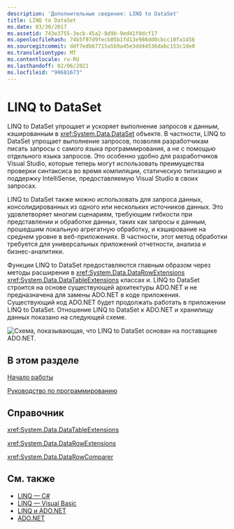 ```yaml
---
description: 'Дополнительные сведения: LINQ to DataSet'
title: LINQ to DataSet
ms.date: 03/30/2017
ms.assetid: 743e3755-3ecb-45a2-8d9b-9ed41f0dcf17
ms.openlocfilehash: 74b5f97d9fecb05b1fd13e986dd0cbcc10fa1456
ms.sourcegitcommit: ddf7edb67715a5b9a45e3dd44536dabc153c1de0
ms.translationtype: MT
ms.contentlocale: ru-RU
ms.lasthandoff: 02/06/2021
ms.locfileid: "99681673"
---
```

# <a name="linq-to-dataset"></a>LINQ to DataSet

LINQ to DataSet упрощает и ускоряет выполнение запросов к данным, кэшированным в <xref:System.Data.DataSet> объекте. В частности, LINQ to DataSet упрощает выполнение запросов, позволяя разработчикам писать запросы с самого языка программирования, а не с помощью отдельного языка запросов. Это особенно удобно для разработчиков Visual Studio, которые теперь могут использовать преимущества проверки синтаксиса во время компиляции, статическую типизацию и поддержку IntelliSense, предоставляемую Visual Studio в своих запросах.  
  
 LINQ to DataSet также можно использовать для запроса данных, консолидированных из одного или нескольких источников данных. Это удовлетворяет многим сценариям, требующим гибкости при представлении и обработке данных, таких как запросы к данным, прошедшим локальную агрегатную обработку, и кэширование на среднем уровне в веб-приложениях. В частности, этот метод обработки требуется для универсальных приложений отчетности, анализа и бизнес-аналитики.  
  
 Функции LINQ to DataSet предоставляются главным образом через методы расширения в <xref:System.Data.DataRowExtensions> <xref:System.Data.DataTableExtensions> классах и. LINQ to DataSet строится на основе существующей архитектуры ADO.NET и не предназначена для замены ADO.NET в коде приложения. Существующий код ADO.NET будет продолжать работать в приложении LINQ to DataSet. Отношение LINQ to DataSet к ADO.NET и хранилищу данных показано на следующей схеме.  
  
 ![Схема, показывающая, что LINQ to DataSet основан на поставщике ADO.NET.](./media/linq-to-dataset/linq-dataset-ado-dotnet-provider.gif)  
  
## <a name="in-this-section"></a>В этом разделе  

 [Начало работы](getting-started-linq-to-dataset.md)  
  
 [Руководство по программированию](programming-guide-linq-to-dataset.md)  
  
## <a name="reference"></a>Справочник  

 <xref:System.Data.DataTableExtensions>  
  
 <xref:System.Data.DataRowExtensions>  
  
 <xref:System.Data.DataRowComparer>  
  
## <a name="see-also"></a>См. также

- [LINQ — C#](../../../csharp/programming-guide/concepts/linq/index.md)
- [LINQ — Visual Basic](../../../visual-basic/programming-guide/concepts/linq/index.md)
- [LINQ и ADO.NET](linq-and-ado-net.md)
- [ADO.NET](index.md)
